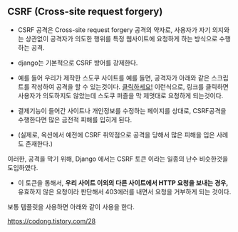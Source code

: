 
## CSRF (Cross-site request forgery)

- CSRF 공격은 Cross-site request forgery 공격의 약자로, 사용자가 자기 의지와는 상관없이
공격자가 의도한 행위를 특정 웹사이트에 요청하게 하는 방식으로 수행하는 공격.

- <form> django는 기본적으로 CSRF 방어를 강제한다.

 
- 예를 들어 우리가 제작한 스도쿠 사이트를 예를 들면, 공격자가 아래와 같은 스크립트를 작성하여 공격을 할 수 있는것이다.
<a href="http://127.0.0.1:8000/sudoku/make">클릭하세요!</a>
이런식으로, 링크를 클릭하면 사용자가 의도하지도 않았는데 스도쿠 퍼즐을 막 제멋대로 요청하게 되는것이다.
 
- 결제기능이 들어간 사이트나 개인정보를 수정하는 페이지를 상대로, CSRF공격을 수행한다면 많은 금전적 피해를 입히게 된다. 
- (실제로, 옥션에서 예전에 CSRF 취약점으로 공격을 당해서 많은 피해을 입은 사례도 존재한다.)

이러한, 공격을 막기 위해, Django 에서는 CSRF 토큰 이라는 일종의 난수 비슷한것을 도입하였다.
 
- 이 토큰을 통해서, **우리 사이트 이외의 다른 사이트에서 HTTP 요청을 보내는 경우,** 
유효하지 않은 요청이라 판단해서 403에러를 내면서 요청을 거부하게 되는 것이다.

보통 템플릿을 사용하면 아래와 같이 사용을 한다.


https://codong.tistory.com/28
